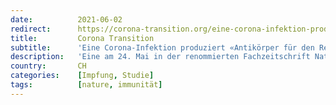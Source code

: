 ```yaml
---
date:          2021-06-02
redirect:      https://corona-transition.org/eine-corona-infektion-produziert-antikorper-fur-den-rest-des-lebens-und-macht
title:         Corona Transition
subtitle:      'Eine Corona-Infektion produziert «Antikörper für den Rest des Lebens» und macht Impfungen überflüssig'
description:   'Eine am 24. Mai in der renommierten Fachzeitschrift Nature veröffentlichten Studie zeigt, dass eine Ansteckung mit dem SARS-CoV-2 Virus (...)'
country:       CH
categories:    [Impfung, Studie]
tags:          [nature, immunität]
---
```

